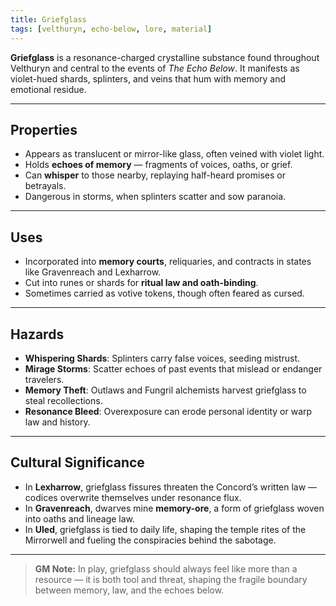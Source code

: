 ```yaml
---
title: Griefglass
tags: [velthuryn, echo-below, lore, material]
---
```

**Griefglass** is a resonance-charged crystalline substance found throughout Velthuryn and central to the events of *The Echo Below*.  It manifests as violet-hued shards, splinters, and veins that hum with memory and emotional residue.

---
## Properties
- Appears as translucent or mirror-like glass, often veined with violet light.  
- Holds **echoes of memory** — fragments of voices, oaths, or grief.  
- Can **whisper** to those nearby, replaying half-heard promises or betrayals.  
- Dangerous in storms, when splinters scatter and sow paranoia.  

---
## Uses
- Incorporated into **memory courts**, reliquaries, and contracts in states like Gravenreach and Lexharrow.  
- Cut into runes or shards for **ritual law and oath-binding**.  
- Sometimes carried as votive tokens, though often feared as cursed.  

---
## Hazards
- **Whispering Shards**: Splinters carry false voices, seeding mistrust.  
- **Mirage Storms**: Scatter echoes of past events that mislead or endanger travelers.  
- **Memory Theft**: Outlaws and Fungril alchemists harvest griefglass to steal recollections.  
- **Resonance Bleed**: Overexposure can erode personal identity or warp law and history.

---
## Cultural Significance
- In **Lexharrow**, griefglass fissures threaten the Concord’s written law — codices overwrite themselves under resonance flux.  
- In **Gravenreach**, dwarves mine **memory-ore**, a form of griefglass woven into oaths and lineage law.  
- In **Uled**, griefglass is tied to daily life, shaping the temple rites of the Mirrorwell and fueling the conspiracies behind the sabotage.

---

> **GM Note:** In play, griefglass should always feel like more than a resource — it is both tool and threat, shaping the fragile boundary between memory, law, and the echoes below.
